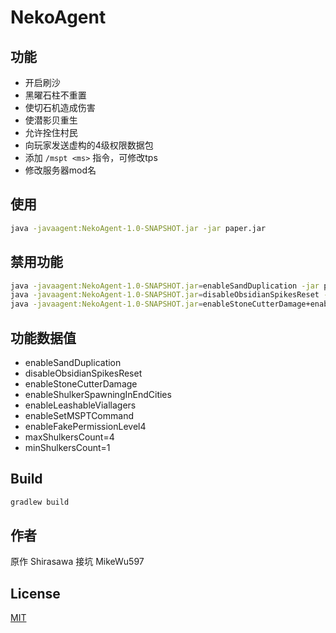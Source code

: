 # NekoAgent

## 功能

- 开启刷沙
- 黑曜石柱不重置
- 使切石机造成伤害
- 使潜影贝重生
- 允许拴住村民
- 向玩家发送虚构的4级权限数据包
- 添加 `/mspt <ms>` 指令，可修改tps
- 修改服务器mod名

## 使用

```bash
java -javaagent:NekoAgent-1.0-SNAPSHOT.jar -jar paper.jar
```

## 禁用功能

```bash
java -javaagent:NekoAgent-1.0-SNAPSHOT.jar=enableSandDuplication -jar paper.jar
java -javaagent:NekoAgent-1.0-SNAPSHOT.jar=disableObsidianSpikesReset -jar paper.jar
java -javaagent:NekoAgent-1.0-SNAPSHOT.jar=enableStoneCutterDamage+enableShulkerSpawningInEndCities -jar paper.jar
```

## 功能数据值

- enableSandDuplication
- disableObsidianSpikesReset
- enableStoneCutterDamage
- enableShulkerSpawningInEndCities
- enableLeashableViallagers
- enableSetMSPTCommand
- enableFakePermissionLevel4
- maxShulkersCount=4
- minShulkersCount=1

## Build

```bash
gradlew build
```

## 作者

原作  Shirasawa
接坑  MikeWu597

## License

[MIT](./LICENSE)

